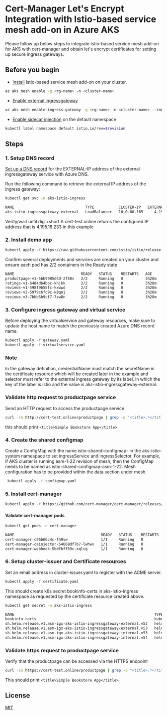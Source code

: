 # Cert-Manager Let's Encrypt Integration with Istio-based service mesh add-on in Azure AKS 

Please follow up below steps to integrate Istio-based service mesh add-on for AKS with cert-manager and obtain let's encrypt certificates for setting up secure ingress gateways.

## Before you begin

* [Install](https://learn.microsoft.com/en-us/azure/aks/istio-deploy-addon#install-istio-add-on) Istio-based service mesh add-on on your cluster.

```bash
az aks mesh enable -g <rg-name> -n <cluster-name>
```
* [Enable external ingressgateway](https://learn.microsoft.com/en-us/azure/aks/istio-deploy-ingress#enable-external-ingress-gateway)

```bash
az aks mesh enable-ingress-gateway -g <rg-name> -n <cluster-name> --ingress-gateway-type external
```
* [Enable sidecar injection](https://learn.microsoft.com/en-us/azure/aks/istio-deploy-addon#enable-sidecar-injection) on the default namespace

```bash
kubectl label namespace default istio.io/rev=$revision
```
## Steps

### 1. Setup DNS record

[Set up a DNS record](https://learn.microsoft.com/en-us/azure/dns/dns-operations-recordsets-portal)
for the EXTERNAL-IP address of the external ingressgateway service with Azure DNS.

Run the following command to retrieve the external IP address of the ingress gateway:

```bash
kubectl get svc -n aks-istio-ingress
```
```bash
NAME                                TYPE           CLUSTER-IP   EXTERNAL-IP   PORT(S)                                      AGE
aks-istio-ingressgateway-external   LoadBalancer   10.0.88.165     4.195.18.233    15021:30786/TCP,80:30626/TCP,443:30236/TCP   4h44m
```
Verify/wait until dig +short A cert-test.online returns the configured IP address that is 4.195.18.233 in this example

### 2. Install demo app

```bash
kubectl apply -f https://raw.githubusercontent.com/istio/istio/release-1.21/samples/bookinfo/platform/kube/bookinfo.yaml
```
Confirm several deployments and services are created on your cluster and ensure each pod has 2/2 containers in the Ready state

```bash
NAME                              READY   STATUS    RESTARTS   AGE
productpage-v1-5bb9985d4d-2f58v   2/2     Running   0          3h28m
ratings-v1-6484d64bbc-khjkk       2/2     Running   0          3h28m
reviews-v1-598f9b58fc-kxwwd       2/2     Running   0          3h28m
reviews-v2-5979c6fc9c-k8qnj       2/2     Running   0          3h28m
reviews-v3-7bbb5b9cf7-7zw8n       2/2     Running   0          3h28m

```
### 3. Configure ingress gateway and virtual service

Before deploying the virtualservice and gateway resources, make sure to update the host name to match the previously created Azure DNS record name.

```bash
kubectl apply -f gateway.yaml
kubectl apply -f virtualservice.yaml
```

### Note

In the gateway definition, credentialName must match the secretName in the certificate resource which will be created later in the example and selector must refer to the external ingress gateway by its label, in which the key of the label is istio and the value is aks-istio-ingressgateway-external.

### Validate http request to productpage service

Send an HTTP request to access the productpage service

```bash
curl -sS http://cert-test.online/productpage | grep -o "<title>.*</title>"
```
this should print ``` <title>Simple Bookstore App</title> ```

### 4. Create the shared configmap
Create a ConfigMap with the name istio-shared-configmap-<asm-revision> in the aks-istio-system namespace to set ingressService and ingressSelector. For example, if AKS cluster is running asm-1-22 revision of mesh, then the ConfigMap needs to be named as istio-shared-configmap-asm-1-22. Mesh configuration has to be provided within the data section under mesh.

```bash
 kubectl apply -f configmap.yaml
```
### 5. Install cert-manager

```bash
kubectl apply -f https://github.com/cert-manager/cert-manager/releases/download/v1.15.2/cert-manager.yaml
```
#### Validate cert-manager pods

```bash
kubectl get pods -n cert-manager
```
```bash
NAME                                       READY   STATUS    RESTARTS   AGE
cert-manager-c96b66c4c-fh9vw               1/1     Running   0          3h21m
cert-manager-cainjector-54668df7b7-lwhwx   1/1     Running   0          3h21m
cert-manager-webhook-5bdfbff59c-xqlcg      1/1     Running   0          3h21m

```
### 6. Setup cluster-issuer and Certificate resources

Set an email address in cluster-issuer.yaml to register with the ACME server.
```bash
kubectl apply -f certificate.yaml
```
This should create k8s secret bookinfo-certs in aks-istio-ingress namespace as requested by the certificate resource created above.

```bash
kubectl get secret -n aks-istio-ingress
```
```bash
NAME                                                               TYPE                 DATA   AGE
bookinfo-certs                                                     kubernetes.io/tls    2      3h15m
sh.helm.release.v1.asm-igx-aks-istio-ingressgateway-external.v52   helm.sh/release.v1   1      7m42s
sh.helm.release.v1.asm-igx-aks-istio-ingressgateway-external.v53   helm.sh/release.v1   1      2m44s
sh.helm.release.v1.asm-igx-aks-istio-ingressgateway-internal.v53   helm.sh/release.v1   1      7m7s
sh.helm.release.v1.asm-igx-aks-istio-ingressgateway-internal.v54   helm.sh/release.v1   1      2m11s
```
### Validate https request to productpage service

Verify that the productpage can be accessed via the HTTPS endpoint
```bash
curl -sS https://cert-test.online/productpage | grep -o "<title>.*</title>"
```

This should print ``` <title>Simple Bookstore App</title> ```
## License

[MIT](https://choosealicense.com/licenses/mit/)
